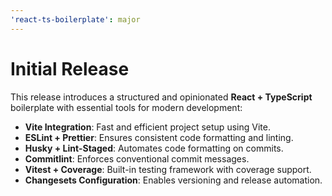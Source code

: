 ```yaml
---
'react-ts-boilerplate': major
---
```


# Initial Release

This release introduces a structured and opinionated **React + TypeScript** boilerplate with essential tools for modern development:

- **Vite Integration**: Fast and efficient project setup using Vite.
- **ESLint + Prettier**: Ensures consistent code formatting and linting.
- **Husky + Lint-Staged**: Automates code formatting on commits.
- **Commitlint**: Enforces conventional commit messages.
- **Vitest + Coverage**: Built-in testing framework with coverage support.
- **Changesets Configuration**: Enables versioning and release automation.
